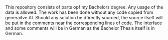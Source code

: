 This repository consists of parts opf my Bachelors degree.
Any usage of the data is allowed.
The work has been done without any code copied from generaitve AI.
Should any solution be dfirectly sourced, the source itself will be put in the comments near the corresponding lines of code.
The interface and some comments will be in German as the Bachelor Thesis itself is in German.
